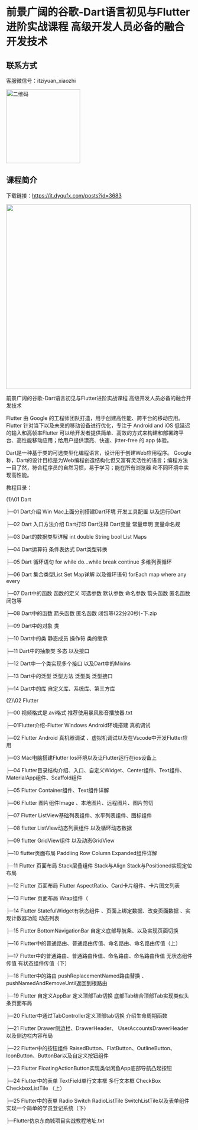 # 前景广阔的谷歌-Dart语言初见与Flutter进阶实战课程 高级开发人员必备的融合开发技术

## 联系方式

客服微信号：itziyuan_xiaozhi

<img src="https://ziyuanyun.oss-cn-guangzhou.aliyuncs.com/common/20240614073449/666b82192834a.jpg" width="200" height="200" alt="二维码">

## 课程简介

下载链接：https://it.dyqufx.com/posts?id=3683

<img src="https://ziyuanyun.oss-cn-guangzhou.aliyuncs.com/yun/20240515185258/6644940a9fbbc.jpg" width="500" alt="">

  

 前景广阔的谷歌-Dart语言初见与Flutter进阶实战课程 高级开发人员必备的融合开发技术

 Flutter 由 Google 的工程师团队打造，用于创建高性能、跨平台的移动应用。Flutter 针对当下以及未来的移动设备进行优化，专注于 Android and iOS 低延迟的输入和高帧率Flutter 可以给开发者提供简单、高效的方式来构建和部署跨平台、高性能移动应用；给用户提供漂亮、快速、jitter-free 的 app 体验。

 Dart是一种基于类的可选类型化编程语言，设计用于创建Web应用程序。 Google称，Dart的设计目标是为Web编程创造结构化但又富有灵活性的语言；编程方法一目了然，符合程序员的自然习惯，易于学习；能在所有浏览器 和不同环境中实现高性能。

 教程目录：

 (1)\01 Dart

 ├─01 Dart介绍 Win Mac上面分别搭建Dart环境 开发工具配置 以及运行Dart

 ├─02 Dart 入口方法介绍 Dart打印 Dart注释 Dart变量 常量申明 变量命名规

 ├─03 Dart的数据类型详解 int double String bool List Maps

 ├─04 Dart运算符 条件表达式 Dart类型转换

 ├─05 Dart 循环语句 for while do…while break continue 多维列表循环

 ├─06 Dart 集合类型List Set Map详解 以及循环语句 forEach map where any every

 ├─07 Dart中的函数 函数的定义 可选参数 默认参数 命名参数 箭头函数 匿名函数 闭包等

 ├─08 Dart中的函数 箭头函数 匿名函数 闭包等(22分20秒)-下.zip

 ├─09 Dart中的对象 类

 ├─10 Dart中的类 静态成员 操作符 类的继承

 ├─11 Dart中的抽象类 多态 以及接口

 ├─12 Dart中一个类实现多个接口 以及Dart中的Mixins

 ├─13 Dart中的泛型 泛型方法 泛型类 泛型接口

 ├─14 Dart中的库 自定义库、系统库、第三方库

 (2)\02 Flutter

 ├─00 视频格式是.avi格式 推荐使用暴风影音播放器.txt

 ├─01Flutter介绍-Flutter Windows Android环境搭建 真机调试

 ├─02 Flutter Android 真机器调试 、虚拟机调试以及在Vscode中开发Flutter应用

 ├─03 Mac电脑搭建Flutter Ios环境以及让Flutter运行在ios设备上

 ├─04 Flutter目录结构介绍、入口、自定义Widget、Center组件、Text组件、MaterialApp组件、Scaffold组件

 ├─05 Flutter Container组件、Text组件详解

 ├─06 Flutter 图片组件Image 、本地图片、远程图片、图片剪切

 ├─07 Flutter ListView基础列表组件、水平列表组件、图标组件

 ├─08 flutter ListView动态列表组件 以及循环动态数据

 ├─09 flutter GridView组件 以及动态GridView

 ├─10 flutter页面布局 Paddiing Row Column Expanded组件详解

 ├─11 Flutter 页面布局 Stack层叠组件 Stack与Align Stack与Positioned实现定位布局

 ├─12 Flutter 页面布局 Flutter AspectRatio、Card卡片组件、卡片图文列表

 ├─13 Flutter 页面布局 Wrap组件（

 ├─14 Flutter StatefulWidget有状态组件 、页面上绑定数据、改变页面数据 、实现计数器功能 动态列表

 ├─15 Flutter BottomNavigationBar 自定义底部导航条、以及实现页面切换

 ├─16 Flutter中的普通路由、普通路由传值、命名路由、命名路由传值（上）

 ├─17 Flutter中的普通路由、普通路由传值、命名路由、命名路由传值 无状态组件传值 有状态组件传值（下）

 ├─18 Flutter中的路由 pushReplacementNamed路由替换 、pushNamedAndRemoveUntil返回到根路由

 ├─19 Flutter 自定义AppBar 定义顶部Tab切换 底部Tab结合顶部Tab实现类似头条页面布局

 ├─20 Flutter中通过TabController定义顶部tab切换 介绍生命周期函数

 ├─21 Flutter Drawer侧边栏、DrawerHeader、 UserAccountsDrawerHeader 以及侧边栏内容布局

 ├─22 Flutter中的按钮组件 RaisedButton、FlatButton、OutlineButton、IconButton、ButtonBar以及自定义按钮组件

 ├─23 Flutter FloatingActionButton实现类似闲鱼App底部导航凸起按钮

 ├─24 Flutter中的表单 TextField单行文本框 多行文本框 CheckBox CheckboxListTile （上）

 ├─25 Flutter中的表单 Radio Switch RadioListTile SwitchListTile以及表单组件实现一个简单的学员登记系统（下）

 ├─Flutter仿京东商城项目实战教程地址.txt

  